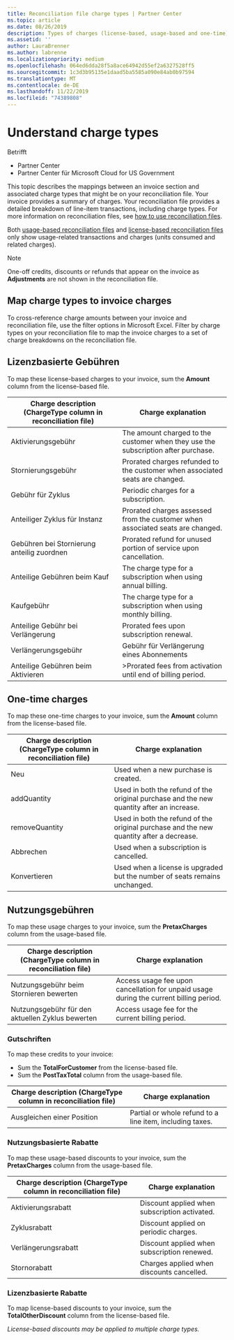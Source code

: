 ```yaml
---
title: Reconciliation file charge types | Partner Center
ms.topic: article
ms.date: 08/26/2019
description: Types of charges (license-based, usage-based and one-time), credits and discounts on Partner Center reconciliation files.
ms.assetid: ''
author: LauraBrenner
ms.author: labrenne
ms.localizationpriority: medium
ms.openlocfilehash: 064ed6dda28f5a8ace64942d55ef2a6327528ff5
ms.sourcegitcommit: 1c3d3b95135e1daad5ba5585a090e84ab0b97594
ms.translationtype: MT
ms.contentlocale: de-DE
ms.lasthandoff: 11/22/2019
ms.locfileid: "74389808"
---
```

# <a name="understand-charge-types"></a>Understand charge types

Betrifft

- Partner Center
- Partner Center für Microsoft Cloud for US Government

This topic describes the mappings between an invoice section and associated charge types that might be on your reconciliation file. Your invoice provides a summary of charges. Your reconciliation file provides a detailed breakdown of line-item transactions, including charge types. For more information on reconciliation files, see [how to use reconciliation files](use-the-reconciliation-files.md).

Both [usage-based reconciliation files](usage-based-recon-files.md) and [license-based reconciliation files](license-based-recon-files.md) only show usage-related transactions and charges (units consumed and related charges).

> [!NOTE]
> One-off credits, discounts or refunds that appear on the invoice as **Adjustments** are not shown in the reconciliation file.

## <a name="map-charge-types-to-invoice-charges"></a>Map charge types to invoice charges

To cross-reference charge amounts between your invoice and reconciliation file, use the filter options in Microsoft Excel. Filter by charge types on your reconciliation file to map the invoice charges to a set of charge breakdowns on the reconciliation file.

## <a name="license-based-charges"></a>Lizenzbasierte Gebühren

To map these license-based charges to your invoice, sum the **Amount** column from the license-based file.

| Charge description (ChargeType column in reconciliation file) | Charge explanation |
| ------------------------------------------------------------- | ------------------ |
| Aktivierungsgebühr | The amount charged to the customer when they use the subscription after purchase. |
| Stornierungsgebühr | Prorated charges refunded to the customer when associated seats are changed. |
| Gebühr für Zyklus | Periodic charges for a subscription. |
| Anteiliger Zyklus für Instanz | Prorated charges assessed from the customer when associated seats are changed. |
| Gebühren bei Stornierung anteilig zuordnen | Prorated refund for unused portion of service upon cancellation. |
| Anteilige Gebühren beim Kauf | The charge type for a subscription when using annual billing. |
| Kaufgebühr | The charge type for a subscription when using monthly billing. |
| Anteilige Gebühr bei Verlängerung | Prorated fees upon subscription renewal. |
| Verlängerungsgebühr | Gebühr für Verlängerung eines Abonnements |
| Anteilige Gebühren beim Aktivieren | >Prorated fees from activation until end of billing period. |

## <a name="one-time-charges"></a>One-time charges

To map these one-time charges to your invoice, sum the **Amount** column from the license-based file.

| Charge description (ChargeType column in reconciliation file) | Charge explanation |
| ------------------------------------------------------------- | ------------------ |
| Neu | Used when a new purchase is created. |
| addQuantity | Used in both the refund of the original purchase and the new quantity after an increase. |
| removeQuantity | Used in both the refund of the original purchase and the new quantity after a decrease. |
| Abbrechen | Used when a subscription is cancelled. |
| Konvertieren | Used when a license is upgraded but the number of seats remains unchanged. |

## <a name="usage-charges"></a>Nutzungsgebühren

To map these usage charges to your invoice, sum the **PretaxCharges** column from the usage-based file.

| Charge description (ChargeType column in reconciliation file) | Charge explanation |
| ------------------------------------------------------------- | ------------------ |
| Nutzungsgebühr beim Stornieren bewerten | Access usage fee upon cancellation for unpaid usage during the current billing period. |
| Nutzungsgebühr für den aktuellen Zyklus bewerten | Access usage fee for the current billing period. |

### <a name="credits"></a>Gutschriften

To map these credits to your invoice:

- Sum the **TotalForCustomer** from the license-based file.
- Sum the **PostTaxTotal** column from the usage-based file.

| Charge description (ChargeType column in reconciliation file) | Charge explanation |
| ------------------------------------------------------------- | ------------------ |
| Ausgleichen einer Position | Partial or whole refund to a line item, including taxes. |

### <a name="usage-based-discounts"></a>Nutzungsbasierte Rabatte

To map these usage-based discounts to your invoice, sum the **PretaxCharges** column from the usage-based file.

| Charge description (ChargeType column in reconciliation file) | Charge explanation |
| ------------------------------------------------------------- | ------------------ |
| Aktivierungsrabatt | Discount applied when subscription activated. |
| Zyklusrabatt | Discount applied on periodic charges. |
| Verlängerungsrabatt | Discount applied when subscription renewed. |
| Stornorabatt | Charges applied when discounts cancelled. |

### <a name="license-based-discounts"></a>Lizenzbasierte Rabatte

To map license-based discounts to your invoice, sum the **TotalOtherDiscount** column from the license-based file.

*License-based discounts may be applied to multiple charge types.*
